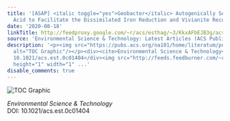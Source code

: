 ```yaml
---
title: '[ASAP] <italic toggle="yes">Geobacter</italic> Autogenically Secretes Fulvic
  Acid to Facilitate the Dissimilated Iron Reduction and Vivianite Recovery'
date: '2020-08-18'
linkTitle: http://feedproxy.google.com/~r/acs/esthag/~3/KkxAFbEJB3g/acs.est.0c01404
source: 'Environmental Science & Technology: Latest Articles (ACS Publications)'
description: '<p><img src="https://pubs.acs.org/na101/home/literatum/publisher/achs/journals/content/esthag/0/esthag.ahead-of-print/acs.est.0c01404/20200818/images/medium/es0c01404_0008.gif"
  alt="TOC Graphic"/></p><div><cite>Environmental Science & Technology</cite></div><div>DOI:
  10.1021/acs.est.0c01404</div><img src="http://feeds.feedburner.com/~r/acs/esthag/~4/KkxAFbEJB3g"
  height="1" width="1" ...'
disable_comments: true
---
```

<p><img src="https://pubs.acs.org/na101/home/literatum/publisher/achs/journals/content/esthag/0/esthag.ahead-of-print/acs.est.0c01404/20200818/images/medium/es0c01404_0008.gif" alt="TOC Graphic"/></p><div><cite>Environmental Science & Technology</cite></div><div>DOI: 10.1021/acs.est.0c01404</div><img src="http://feeds.feedburner.com/~r/acs/esthag/~4/KkxAFbEJB3g" height="1" width="1" ...